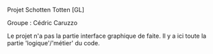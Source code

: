 Projet Schotten Totten [GL]

Groupe : Cédric Caruzzo

Le projet n'a pas la partie interface graphique de faite. Il y a ici toute la partie 'logique'/'métier' du code.
